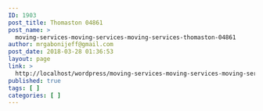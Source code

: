 ```yaml
---
ID: 1903
post_title: Thomaston 04861
post_name: >
  moving-services-moving-services-moving-services-thomaston-04861
author: mrgabonijeff@gmail.com
post_date: 2018-03-28 01:36:53
layout: page
link: >
  http://localhost/wordpress/moving-services-moving-services-moving-services-thomaston-04861/
published: true
tags: [ ]
categories: [ ]
---
```

